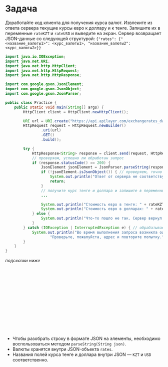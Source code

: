 # Задача

Доработайте код клиента для получения курса валют. Извлеките из ответа сервера текущие курсы евро к
доллару и к тенге. Запишите их в переменные `rateKZT` и `rateUSD` и выведите на экран. Сервер возвращает JSON-данные со
следующей структурой: `{"rates": {"<название_валюты1>": <курс_валюты1>, "название_валюты2": <курс_валюты2>}}`

```java
import java.io.IOException;
import java.net.URI;
import java.net.http.HttpClient;
import java.net.http.HttpRequest;
import java.net.http.HttpResponse;

import com.google.gson.JsonElement;
import com.google.gson.JsonObject;
import com.google.gson.JsonParser;

public class Practice {
    public static void main(String[] args) {
        HttpClient client = HttpClient.newHttpClient();

        URI url = URI.create("https://api.apilayer.com/exchangerates_data/latest?base=EUR&symbols=KZT,USD&apikey=iISN69jOgAmSSuWq5GG68tko23CuqMLk");
        HttpRequest request = HttpRequest.newBuilder()
                .uri(url)
                .GET()
                .build();

        try {
            HttpResponse<String> response = client.send(request, HttpResponse.BodyHandlers.ofString());
            // проверяем, успешно ли обработан запрос
            if (response.statusCode() == 200) {
                JsonElement jsonElement = JsonParser.parseString(response.body());
                if (!jsonElement.isJsonObject()) { // проверяем, точно ли мы получили JSON-объект
                    System.out.println("Ответ от сервера не соответствует ожидаемому.");
                    return;
                }
                // получите курс тенге и доллара и запишите в переменные rateKZT и rateUSD
                ...

                System.out.println("Стоимость евро в тенге: " + rateKZT + " KZT");
                System.out.println("Стоимость евро в долларах: " + rateUSD + " USD");
            } else {
                System.out.println("Что-то пошло не так. Сервер вернул код состояния: " + response.statusCode());
            }
        } catch (IOException | InterruptedException e) { // обрабатываем ошибки отправки запроса
            System.out.println("Во время выполнения запроса возникла ошибка.\n" +
                    "Проверьте, пожалуйста, адрес и повторите попытку.");
        }
    }
}
```

_подсказки ниже_

<br><br><br><br><br><br><br><br><br><br><br><br>

- Чтобы разобрать строку в формате JSON на элементы, необходимо воспользоваться методом `parseString(String json)`.
- Валюты хранятся внутри JSON-объекта `rates`.
- Названия полей курса тенге и доллара внутри JSON — `KZT` и `USD` соответственно.